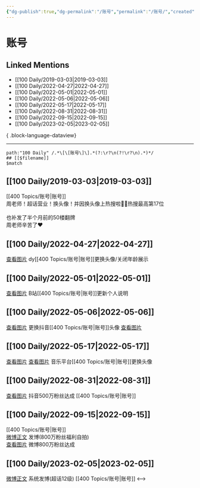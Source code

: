 ```yaml
---
{"dg-publish":true,"dg-permalink":"/账号","permalink":"/账号/","created":"2022-12-04T15:48:06.000+08:00","updated":"2023-04-10T17:24:21.000+08:00"}
---
```


# 账号

## Linked Mentions
- [[100 Daily/2019-03-03\|2019-03-03]]
- [[100 Daily/2022-04-27\|2022-04-27]]
- [[100 Daily/2022-05-01\|2022-05-01]]
- [[100 Daily/2022-05-06\|2022-05-06]]
- [[100 Daily/2022-05-17\|2022-05-17]]
- [[100 Daily/2022-08-31\|2022-08-31]]
- [[100 Daily/2022-09-15\|2022-09-15]]
- [[100 Daily/2023-02-05\|2023-02-05]]

{ .block-language-dataview}

---

```expander
path:"100 Daily" /.*\[\[账号\]\].*(?:\r?\n(?!\r?\n).*)*/
## [[$filename]]
$match
```
## [[100 Daily/2019-03-03\|2019-03-03]]
[[400 Topics/账号\|账号]]  
周老师！超话营业！换头像！并因换头像上热搜啦👏🏻热搜最高第17位  
[](https://m.weibo.cn/1736988591/4345731042901784)  
也补发了半个月前的50楼翻牌  
周老师辛苦了❤️  
[](https://m.weibo.cn/1736988591/4340106121118970)
## [[100 Daily/2022-04-27\|2022-04-27]]
[查看图片](https://wx1.sinaimg.cn/large/0088n2Pggy1h1oellx4x8j30hs0f3t9p.jpg) dy[[400 Topics/账号\|账号]]更换头像/关闭年龄展示
## [[100 Daily/2022-05-01\|2022-05-01]]
[查看图片](https://wx4.sinaimg.cn/large/0088n2Pggy1h1sy5p674gj30yi0nvjtf.jpg) B站[[400 Topics/账号\|账号]]更新个人说明
## [[100 Daily/2022-05-06\|2022-05-06]]
[查看图片](https://wx1.sinaimg.cn/large/0088n2Pggy1h1yy97pve5j30yi0twgp3.jpg) 更换抖音[[400 Topics/账号\|账号]]头像 [查看图片](https://wx1.sinaimg.cn/large/0088n2Pggy1h1yy9pkzfzj30u00u0gpf.jpg)
## [[100 Daily/2022-05-17\|2022-05-17]]
[查看图片](https://wx2.sinaimg.cn/large/0088n2Pggy1h2bpj7iwybj30u00u00v5.jpg) [查看图片](https://wx4.sinaimg.cn/large/0088n2Pggy1h2bpltbm65j30u00u0jsj.jpg) 音乐平台[[400 Topics/账号\|账号]]更换头像
## [[100 Daily/2022-08-31\|2022-08-31]]
[查看图片](https://wx2.sinaimg.cn/large/0088n2Pggy1h5qduxtplwj319k0pcmy5.jpg) 抖音500万粉丝达成 [[400 Topics/账号\|账号]]
## [[100 Daily/2022-09-15\|2022-09-15]]
[[400 Topics/账号\|账号]]  
[微博正文](https://m.weibo.cn/1736988591/4814075836766296) 发博(800万粉丝福利自拍)  
[查看图片](https://wx4.sinaimg.cn/large/0088n2Pggy1h67p3nm2l6j30yh0fmjs8.jpg) 微博800万粉丝达成
## [[100 Daily/2023-02-05\|2023-02-05]]
[微博正文](https://m.weibo.cn/1736988591/4865878019278000) 系统发博(超话12级) [[400 Topics/账号\|账号]]
<-->